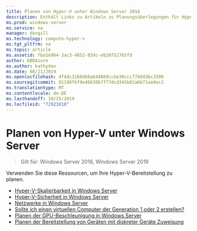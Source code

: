 ```yaml
---
title: Planen von Hyper-V unter Windows Server 2016
description: Enthält Links zu Artikeln zu Planungsüberlegungen für Hyper-V.
ms.prod: windows-server
ms.service: na
manager: dongill
ms.technology: compute-hyper-v
ms.tgt_pltfrm: na
ms.topic: article
ms.assetid: fba1e964-3ac3-4852-83dc-eb20752765fd
author: KBDAzure
ms.author: kathydav
ms.date: 08/21/2019
ms.openlocfilehash: 4f4dc3168db8a644069ccbe30cccf7b843bc3390
ms.sourcegitcommit: 81198fbf9e46830b7f77dcd345b02abb71ae0ac2
ms.translationtype: MT
ms.contentlocale: de-DE
ms.lasthandoff: 10/25/2019
ms.locfileid: "72923818"
---
```

# <a name="plan-for-hyper-v-on-windows-server"></a>Planen von Hyper-V unter Windows Server

>Gilt für: Windows Server 2016, Windows Server 2019

Verwenden Sie diese Ressourcen, um Ihre Hyper-V-Bereitstellung zu planen.

- [Hyper-V-Skalierbarkeit in Windows Server](plan-hyper-v-scalability-in-windows-server.md)  
- [Hyper-V-Sicherheit in Windows Server](plan-hyper-v-security-in-windows-server.md)
- [Netzwerke in Windows Server](plan-hyper-v-networking-in-windows-server.md) 
- [Sollte ich einen virtuellen Computer der Generation 1 oder 2 erstellen?](Should-I-create-a-generation-1-or-2-virtual-machine-in-Hyper-V.md)
- [Planen der GPU-Beschleunigung in Windows Server](plan-for-gpu-acceleration-in-windows-server.md)
- [Planen der Bereitstellung von Geräten mit diskreter Geräte Zuweisung](plan-for-deploying-devices-using-discrete-device-assignment.md)
